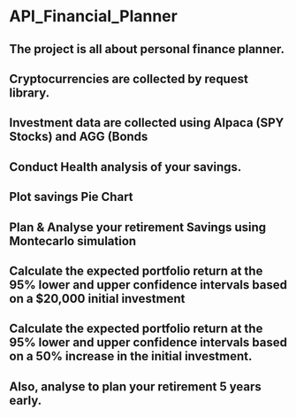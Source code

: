 # API_Financial_Planner
## The project is all about personal finance planner.
## Cryptocurrencies are collected by request library.
## Investment data are collected using Alpaca (SPY Stocks) and AGG (Bonds
## Conduct Health analysis of your savings.
## Plot savings Pie Chart
## Plan & Analyse your retirement Savings using Montecarlo simulation
## Calculate the expected portfolio return at the 95% lower and upper confidence intervals based on a $20,000 initial investment
## Calculate the expected portfolio return at the 95% lower and upper confidence intervals based on a 50% increase in the initial investment.
## Also, analyse to plan your retirement 5 years early.
